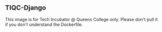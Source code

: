 ## TIQC-Django
This image is for Tech Incubator @ Queens College only. Please don't pull it if you don't understand the Dockerfile.

